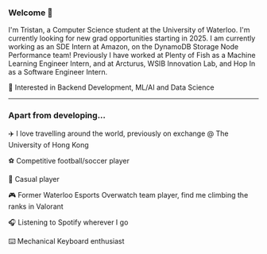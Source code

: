 ### Welcome 👋

I'm Tristan, a Computer Science student at the University of Waterloo. I'm currently looking for new grad opportunities starting in 2025. I am currently working as an SDE Intern at Amazon, on the DynamoDB Storage Node Performance team! Previously I have worked at Plenty of Fish as a Machine Learning Engineer Intern, and at Arcturus, WSIB Innovation Lab, and Hop In as a Software Engineer Intern.


👀 Interested in Backend Development, ML/AI and Data Science

--- 
### Apart from developing...
✈️ I love travelling around the world, previously on exchange @ The University of Hong Kong

⚽️ Competitive football/soccer player 

🏐 Casual player

🎮 Former Waterloo Esports Overwatch team player, find me climbing the ranks in Valorant

🎧 Listening to Spotify wherever I go

⌨️ Mechanical Keyboard enthusiast



<!--
**tlam67/tlam67** is a ✨ _special_ ✨ repository because its `README.md` (this file) appears on your GitHub profile.

Here are some ideas to get you started:

- 🔭 I’m currently working on ...
- 🌱 I’m currently learning ...
- 👯 I’m looking to collaborate on ...
- 🤔 I’m looking for help with ...
- 💬 Ask me about ...
- 📫 How to reach me: ...
- 😄 Pronouns: ...
- ⚡ Fun fact: ...
-->
